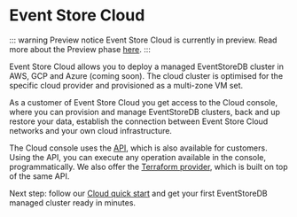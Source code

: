 # Event Store Cloud

::: warning Preview notice
Event Store Cloud is currently in preview. Read more about the Preview phase [here](preview.md).
:::

Event Store Cloud allows you to deploy a managed EventStoreDB cluster in AWS, GCP and Azure (coming soon). The cloud cluster is optimised for the specific cloud provider and provisioned as a multi-zone VM set.

As a customer of Event Store Cloud you get access to the Cloud console, where you can provision and manage EventStoreDB clusters, back and up restore your data, establish the connection between Event Store Cloud networks and your own cloud infrastructure.

The Cloud console uses the [API](api.md), which is also available for customers. Using the API, you can execute any operation available in the console, programmatically. We also offer the [Terraform provider](terraform.md), which is built on top of the same API.

Next step: follow our [Cloud quick start](quick-start.md) and get your first EventStoreDB managed cluster ready in minutes.
